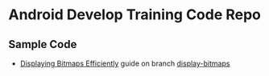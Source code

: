 # Android Develop Training Code Repo

## Sample Code

- [Displaying Bitmaps Efficiently](http://developer.android.com/training/displaying-bitmaps/index.html) guide on branch [display-bitmaps](https://github.com/AaronChanSunny/AndroidDevelopTraining/tree/display-bitmaps)
